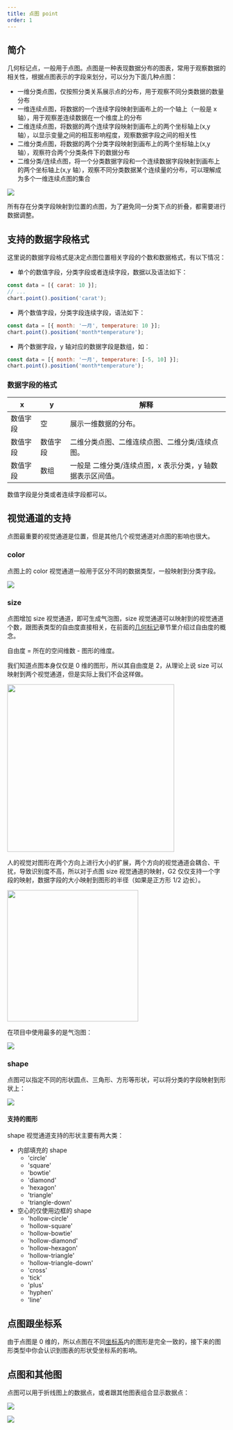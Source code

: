 ```yaml
---
title: 点图 point
order: 1
---
```


## 简介

几何标记点，一般用于点图。点图是一种表现数据分布的图表，常用于观察数据的相关性，根据点图表示的字段来划分，可以分为下面几种点图：

- 一维分类点图，仅按照分类关系展示点的分布，用于观察不同分类数据的数量分布
- 一维连续点图，将数据的一个连续字段映射到画布上的一个轴上（一般是 x 轴），用于观察差连续数据在一个维度上的分布
- 二维连续点图，将数据的两个连续字段映射到画布上的两个坐标轴上(x,y 轴），以显示变量之间的相互影响程度，观察数据字段之间的相关性
- 二维分类点图，将数据的两个分类字段映射到画布上的两个坐标轴上(x,y 轴），观察符合两个分类条件下的数据分布
- 二维分类/连续点图，将一个分类数据字段和一个连续数据字段映射到画布上的两个坐标轴上(x,y 轴），观察不同分类数据某个连续量的分布，可以理解成为多个一维连续点图的集合

![](https://zos.alipayobjects.com/basement/skylark/0ad6383d14791791792692843d7565/attach/4080/900/image.png#align=left&display=inline&height=497&originHeight=497&originWidth=1007&status=done&style=none&width=1007)

所有存在分类字段映射到位置的点图，为了避免同一分类下点的折叠，都需要进行数据调整。

## 支持的数据字段格式

这里说的数据字段格式是决定点图位置相关字段的个数和数据格式，有以下情况：

- 单个的数值字段，分类字段或者连续字段，数据以及语法如下：

```javascript
const data = [{ carat: 10 }];
// ...
chart.point().position('carat');
```

- 两个数值字段，分类字段连续字段，语法如下：

```javascript
const data = [{ month: '一月', temperature: 10 }];
chart.point().position('month*temperature');
```

- 两个数据字段，y 轴对应的数据字段是数组，如：

```javascript
const data = [{ month: '一月', temperature: [-5, 10] }];
chart.point().position('month*temperature');
```

### 数据字段的格式

| x        | y        | 解释                                                       |
| -------- | -------- | ---------------------------------------------------------- |
| 数值字段 | 空       | 展示一维数据的分布。                                       |
| 数值字段 | 数值字段 | 二维分类点图、二维连续点图、二维分类/连续点图。            |
| 数值字段 | 数组     | 一般是 二维分类/连续点图，x 表示分类，y 轴数据表示区间值。 |

数值字段是分类或者连续字段都可以。

## 视觉通道的支持

点图最重要的视觉通道是位置，但是其他几个视觉通道对点图的影响也很大。

### color

点图上的 color 视觉通道一般用于区分不同的数据类型，一般映射到分类字段。

![](https://zos.alipayobjects.com/basement/skylark/0ad680ae14791792081434306d17d3/attach/4080/900/image.png#align=left&display=inline&height=491&originHeight=491&originWidth=1007&status=done&style=none&width=1007)

### size

点图增加 size 视觉通道，即可生成气泡图，size 视觉通道可以映射到的视觉通道个数，跟图表类型的自由度直接相关，在前面的[几何标记](#)章节里介绍过自由度的概念。

自由度 = 所在的空间维数 - 图形的维度。

我们知道点图本身仅仅是 0 维的图形，所以其自由度是 2，从理论上说 size 可以映射到两个视觉通道，但是实际上我们不会这样做。

<img src="https://zos.alipayobjects.com/basement/skylark/0ad6383d14791792288604206d7553/attach/4080/900/image.png" style="width: 385px;">

人的视觉对图形在两个方向上进行大小的扩展，两个方向的视觉通道会耦合、干扰，导致识别度不高，所以对于点图 size 视觉通道的映射，G2 仅仅支持一个字段的映射，数据字段的大小映射到图形的半径（如果是正方形 1/2 边长）。

<img src="https://zos.alipayobjects.com/basement/skylark/0ad6383d14791792474912863d7565/attach/4080/900/image.png" style="width: 302px;">

在项目中使用最多的是气泡图：

![](https://zos.alipayobjects.com/basement/skylark/0ad6383d14791792641844492d7559/attach/4080/900/image.png#align=left&display=inline&height=493&originHeight=493&originWidth=905&status=done&style=none&width=905)

### shape

点图可以指定不同的形状圆点、三角形、方形等形状，可以将分类的字段映射到形状上：

![](https://zos.alipayobjects.com/basement/skylark/0ad6383d14791792810214503d7559/attach/4080/900/image.png#align=left&display=inline&height=450&originHeight=450&originWidth=984&status=done&style=none&width=984)

#### 支持的图形

shape 视觉通道支持的形状主要有两大类：

- 内部填充的 shape
  - 'circle'
  - 'square'
  - 'bowtie'
  - 'diamond'
  - 'hexagon'
  - 'triangle'
  - 'triangle-down'
- 空心的仅使用边框的 shape
  - 'hollow-circle'
  - 'hollow-square'
  - 'hollow-bowtie'
  - 'hollow-diamond'
  - 'hollow-hexagon'
  - 'hollow-triangle'
  - 'hollow-triangle-down'
  - 'cross'
  - 'tick'
  - 'plus'
  - 'hyphen'
  - 'line'

## 点图跟坐标系

由于点图是 0 维的，所以点图在不同[坐标系](../coordinate)内的图形是完全一致的，接下来的图形类型中你会认识到图表的形状受坐标系的影响。

## 点图和其他图

点图可以用于折线图上的数据点，或者跟其他图表组合显示数据点：

![](https://zos.alipayobjects.com/basement/skylark/0ad680ae14791792966693382d17cd/attach/4080/900/image.png#align=left&display=inline&height=433&originHeight=433&originWidth=926&status=done&style=none&width=926)

![](https://zos.alipayobjects.com/basement/skylark/0ad6383d14791793143505780d755f/attach/4080/900/image.png#align=left&display=inline&height=471&originHeight=471&originWidth=877&status=done&style=none&width=877)
